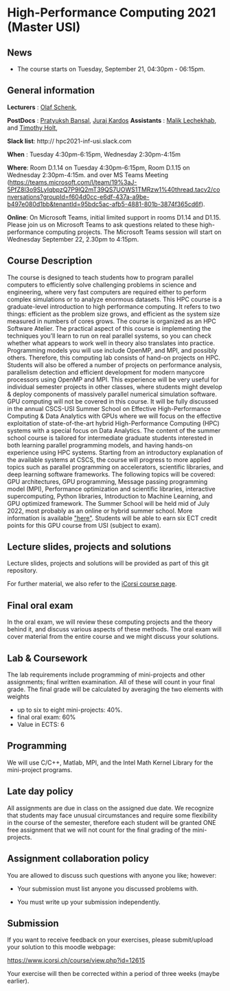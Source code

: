 #  High-Performance Computing 2021 (Master USI)

## News

* The course starts on Tuesday, September 21, 04:30pm - 06:15pm.

## General information

**Lecturers**   : [Olaf Schenk](mailto:oschenk@ethz.ch),

**PostDocs**   :  [Pratyuksh Bansal](mailto:bansap@usi.ch),
                  [Juraj Kardos](mailto:juraj.kardos@usi.ch)
**Assistants**  : [Malik Lechekhab](mailto:malik.lechekhab@usi.ch),
                  and [Timothy Holt](mailto:timothy.holt@usi.ch),

**Slack list**: http:// hpc2021-inf-usi.slack.com

**When** : Tuesday 4:30pm-6:15pm, Wednesday 2:30pm-4:15m

**Where**: Room D.1.14 on Tuesday 4:30pm-6:15pm, Room D.1.15 on Wednesday 2:30pm-4:15m.
and over MS Teams Meeting (https://teams.microsoft.com/l/team/19%3aJ-5PfZ8l3o9SLyIqbpzQ7P9lQ2mT39QS7UOWS1TMRzw1%40thread.tacv2/conversations?groupId=f604d0cc-e6df-437a-a9be-b497e080d1bb&tenantId=95bdc5ac-afb5-4881-801b-3874f365cd6f).

**Online**: 
On Microsoft Teams, initial limited support in rooms D1.14 and D1.15. Please join us on Microsoft Teams to ask questions related to these high-performance computing projects. The Microsoft Teams session will start on Wednesday September 22, 2.30pm to 4:15pm. 

## Course Description
The course is designed to teach students how to program parallel computers to efficiently solve challenging problems in science and engineering, where very fast computers are required either to perform complex simulations or to analyze enormous datasets. This HPC course is a graduate-level introduction to high performance computing. It refers to two things: efficient as the problem size grows, and efficient as the system size measured in numbers of cores grows. The course is organized as an HPC Software Atelier. The practical aspect of this course is implementing the techniques you’ll learn to run on real parallel systems, so you can check whether what appears to work well in theory also translates into practice. Programming models you will use include OpenMP, and MPI, and possibly others. Therefore, this computing lab consists of hand-on projects on HPC. Students will also be offered a number of projects on performance analysis, parallelism detection and efficient development for modern manycore processors using OpenMP and MPI. This experience will be very useful for individual semester projects in other classes, where students might develop & deploy components of massively parallel numerical simulation software. GPU computing will not be covered in this course. It will be fully discussed in the annual CSCS-USI Summer School on Effective High-Performance Computing & Data Analytics with GPUs where we will focus on the effective exploitation of state-of-the-art hybrid High-Performance Computing (HPC) systems with a special focus on Data Analytics. The content of the summer school course is tailored for intermediate graduate students interested in both learning parallel programming models, and having hands-on experience using HPC systems. Starting from an introductory explanation of the available systems at CSCS, the course will progress to more applied topics such as parallel programming on accelerators, scientific libraries, and deep learning software frameworks. The following topics will be covered: GPU architectures, GPU programming, Message passing programming model (MPI), Performance optimization and scientific libraries, interactive supercomputing, Python libraries, Introduction to Machine Learning, and GPU optimized framework. The Summer School will be held mid of July 2022, most probably as an online or hybrid summer school. More information is available
["here"](https://www.cscs.ch/events/upcoming-events/event-detail/cscs-usi-summer-school-2021).  Students will be able to earn six ECT credit points for this GPU course from USI (subject to exam).



## Lecture slides, projects and solutions
Lecture slides, projects and solutions will be provided as part of this
git repository.

For further material, we also refer to the [iCorsi course
page](https://www.icorsi.ch/course/view.php?id=12615).


## Final oral exam
In the oral exam, we will review these computing projects and the theory behind it, and discuss various aspects of these methods. The oral exam will cover material from the entire course and we might discuss your solutions.

## Lab & Coursework
The lab requirements include programming of mini-projects and other assignments; final written examination. All of these will count in your final grade. The final grade will be calculated by averaging the two elements with weights

  * up to six to eight mini-projects: 40%.
  * final oral exam: 60%
  * Value in ECTS: 6


## Programming
We will use C/C++, Matlab, MPI, and the Intel Math Kernel Library for
the mini-project programs.


## Late day policy
All assignments are due in class on the assigned due date.  We
recognize that students may face unusual circumstances and require
some flexibility in the course of the semester, therefore each student
will be granted ONE free assignment that we will not count for the
final grading of the mini-projects.


## Assignment collaboration policy
You are allowed to discuss such questions with anyone you like; however:

* Your submission must list anyone you discussed problems with.

* You must write up your submission independently.

## Submission
If you want to receive feedback on your exercises, please
submit/upload your solution to this moodle webpage:

<https://www.icorsi.ch/course/view.php?id=12615>

Your exercise will then be corrected within a period of three weeks
(maybe earlier).



